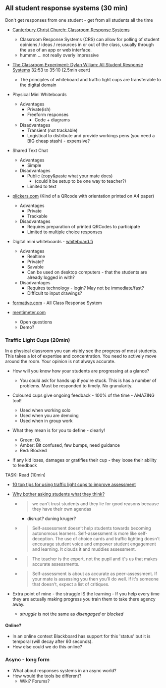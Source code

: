 All student response systems (30 min)
----------------------------

Don't get responses from one student - get from all students all the time

* [Canterbury Christ Church: Classroom Response Systems](https://www.canterbury.ac.uk/learning-and-teaching-enhancement/learning-platform-suite/classroom-response-systems.aspx)
    * Classroom Response Systems (CRS) can allow for polling of student opinions / ideas / resources in or out of the class, usually through the use of an app or web interface.
    * hummm ... not really overly impressive
* [The Classroom Experiment: Dylan Wiliam: All Student Response Systems](https://youtu.be/J25d9aC1GZA?t=1973) 32:53 to 35:10 (2.5min exert)
    * The principles of whiteboard and traffic light cups are transferable to the digital domain


* Physical Mini Whiteboards
    * Advantages
        * Private(ish)
        * Freeform responses
            * Code + diagrams
    * Disadvantages
        * Transient (not trackable)
        * Logistical to distribute and provide workings pens (you need a BIG cheap stash) - expensive?
* Shared Text Chat
    * Advantages
        * Simple
    * Disadvantages
        * Public (copy&paste what your mate does)
            * (could it be setup to be one way to teacher?)
        * Limited to text
* [plickers.com](https://plickers.com/) (Kind of a QRcode with orientation printed on A4 paper)
    * Advantages
        * Private
        * Trackable
    * Disadvantages
        * Requires preparation of printed QRCodes to participate
        * Limited to multiple choice responses
* Digital mini whiteboards - [whiteboard.fi](https://whiteboard.fi/)
    * Advantages
        * Realtime
        * Private?
        * Savable
        * Can be used on desktop computers - that the students are already logged in with?
    * Disadvantages
        * Requires technology - login? May not be immediate/fast?
        * Difficult to input drawings?
* [formative.com](https://www.formative.com/) - All Class Response System
* [mentimeter.com](https://www.mentimeter.com/)
    * Open questions
    * Demo?


### Traffic Light Cups (20min)

In a physical classroom you can visibly see the progress of most students. This takes a lot of expertise and concentration. You need to actively move around the room. Your opinion is not always accurate.

* How will you know how your students are progressing at a glance?
    * You could ask for hands up if you're stuck. This is has a number of problems. Must be responded to timely. No granularity.

* Coloured cups give ongoing feedback - 100% of the time - AMAZING tool!
    * Used when working solo
    * Used when you are demoing
    * Used when in group work
* What they mean is for you to define - clearly!
    * Green: Ok
    * Amber: Bit confused, few bumps, need guidance
    * Red: Blocked
* If any kid loses, damages or gratifies their cup - they loose their ability to feedback

TASK: Read (10min)
* [10 top tips for using traffic light cups to improve assessment](https://www.stmartins.caerphilly.sch.uk/attachments/download.asp?file=1240&type=pdf)
* [Why bother asking students what they think?](https://www.eteach.com/blog/why-traffic-lights-gets-the-thumbs-down)
    * > we can't trust students and they lie for good reasons because they have their own agendas
        * disrupt? duning kruger?
    * > Self-assessment doesn’t help students towards becoming autonomous learners. Self-assessment is more like self-deception. The use of choice cards and traffic lighting doesn't encourage student voice and empower student engagement and learning. It clouds it and muddies assessment.
    * > The teacher is the expert, not the pupil and it's us that makes accurate assessments. 
    * > Self-assessment is about as accurate as peer-assessment. If your mate is assessing you then you'll do well. If it's someone that doesn't, expect a list of critiques.

* Extra point of mine - the struggle IS the learning - If you help every time they are actually making progress you train them to take there agency away.
    * _struggle_ is not the same as _disengaged_ or _blocked_

#### Online?
* In an online context Blackboard has support for this 'status' but it is temporal (will decay after 60 seconds).
* How else could we do this online?

### Async - long form
* What about responses systems in an async world?
* How would the tools be different?
    * Wiki? Forums?
